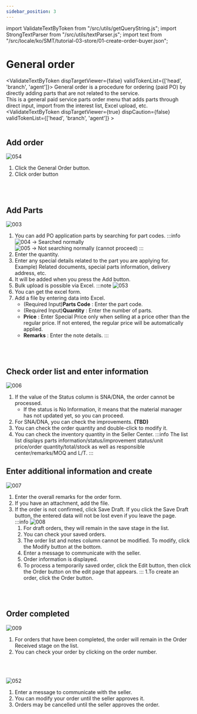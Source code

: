 ```yaml
---
sidebar_position: 3
---
```


import ValidateTextByToken from "/src/utils/getQueryString.js";
import StrongTextParser from "/src/utils/textParser.js";
import text from "/src/locale/ko/SMT/tutorial-03-store/01-create-order-buyer.json";

# General order
<ValidateTextByToken dispTargetViewer={false} validTokenList={['head', 'branch', 'agent']}>
General order is a procedure for ordering (paid PO) by directly adding parts that are not related to the service.
<br/>This is a general paid service parts order menu that adds parts through direct input, import from the interest list, Excel upload, etc.
<ValidateTextByToken dispTargetViewer={true} dispCaution={false} validTokenList={['head', 'branch', 'agent']} ></ValidateTextByToken>
<br/>
<br/>

## Add order
![054](./img/054.png)
1. Click the General Order button.
1. Click order button
<br/>
<br/>

## Add Parts
![003](./img/003.png)
1. You can add PO application parts by searching for part codes.
    :::info
    ![004](./img/004.png) → Searched normally<br/>
    ![005](./img/005.png) → Not searching normally (cannot proceed)
    :::
1. Enter the quantity.
1. Enter any special details related to the part you are applying for.
    <br/>Example) Related documents, special parts information, delivery address, etc.
1. It will be added when you press the Add button.
1. Bulk upload is possible via Excel.
:::note
![053](./img/053.png)
1. You can get the excel form.<br/>
1. Add a file by entering data into Excel. <br/>
    - (Required Input)**Parts Code** : Enter the part code.
    - (Required Input)**Quantity** : Enter the number of parts.
    - **Price** : Enter Special Price only when selling at a price other than the regular price. If not entered, the regular price will be automatically applied.
    - **Remarks** : Enter the note details.
:::
<br/>
<br/>

## Check order list and enter information
![006](./img/006.png)
1. If the value of the Status column is SNA/DNA, the order cannot be processed.
    - If the status is No Information, it means that the material manager has not updated yet, so you can proceed.
1. For SNA/DNA, you can check the improvements. **(TBD)**
1. You can check the order quantity and double-click to modify it.
1. You can check the inventory quantity in the Seller Center.
:::info
    The list list displays parts information/status/improvement status/unit price/order quantity/total/stock as well as responsible center/remarks/MOQ and L/T.
:::

## Enter additional information and create
![007](./img/007.png)
1. Enter the overall remarks for the order form.
1. If you have an attachment, add the file.
1. If the order is not confirmed, click Save Draft. If you click the Save Draft button, the entered data will not be lost even if you leave the page.
:::info
    ![008](./img/008.png)
    1. For draft orders, they will remain in the save stage in the list.
    1. You can check your saved orders.
    1. The order list and notes column cannot be modified. To modify, click the Modify button at the bottom.
    1. Enter a message to communicate with the seller.
    1. Order information is displayed.
    1. To process a temporarily saved order, click the Edit button, then click the Order button on the edit page that appears.
:::
1.To create an order, click the Order button.
<br/>
<br/>

## Order completed
![009](./img/009.png)
1. For orders that have been completed, the order will remain in the Order Received stage on the list.
1. You can check your order by clicking on the order number.
<br/>
<br/>

![052](./img/052.png)
1. Enter a message to communicate with the seller.
1. You can modify your order until the seller approves it.
1. Orders may be cancelled until the seller approves the order.
<br/>
<br/>

</ValidateTextByToken>

